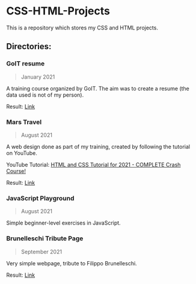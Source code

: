 # CSS-HTML-Projects
This is a repository which stores my CSS and HTML projects.

## Directories:

### GoIT resume
>January 2021

A training course organized by GoIT. The aim was to create a resume (the data used is not of my person).

Result: [Link](https://romantic-shannon-35db17.netlify.app)

### Mars Travel
>August 2021

A web design done as part of my training, created by following the tutorial on YouTube.

YouTube Tutorial: [HTML and CSS Tutorial for 2021 - COMPLETE Crash Course!](https://youtu.be/D-h8L5hgW-w)

Result: [Link](https://keen-jang-6c9f52.netlify.app)

### JavaScript Playground
>August 2021

Simple beginner-level exercises in JavaScript.

### Brunelleschi Tribute Page
> September 2021

Very simple webpage, tribute to Filippo Brunelleschi.

Result: [Link](https://kind-kilby-384f28.netlify.app)

